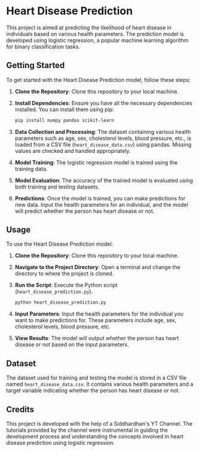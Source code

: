 # Heart Disease Prediction

This project is aimed at predicting the likelihood of heart disease in individuals based on various health parameters. The prediction model is developed using logistic regression, a popular machine learning algorithm for binary classification tasks.

## Getting Started

To get started with the Heart Disease Prediction model, follow these steps:

1. **Clone the Repository**: Clone this repository to your local machine.

2. **Install Dependencies**: Ensure you have all the necessary dependencies installed. You can install them using pip:

    ```bash
    pip install numpy pandas scikit-learn
    ```

3. **Data Collection and Processing**: The dataset containing various health parameters such as age, sex, cholesterol levels, blood pressure, etc., is loaded from a CSV file (`heart_disease_data.csv`) using pandas. Missing values are checked and handled appropriately.

4. **Model Training**: The logistic regression model is trained using the training data.

5. **Model Evaluation**: The accuracy of the trained model is evaluated using both training and testing datasets.

6. **Predictions**: Once the model is trained, you can make predictions for new data. Input the health parameters for an individual, and the model will predict whether the person has heart disease or not.

## Usage

To use the Heart Disease Prediction model:

1. **Clone the Repository**: Clone this repository to your local machine.

2. **Navigate to the Project Directory**: Open a terminal and change the directory to where the project is cloned.

3. **Run the Script**: Execute the Python script (`heart_disease_prediction.py`).

    ```bash
    python heart_disease_prediction.py
    ```

4. **Input Parameters**: Input the health parameters for the individual you want to make predictions for. These parameters include age, sex, cholesterol levels, blood pressure, etc.

5. **View Results**: The model will output whether the person has heart disease or not based on the input parameters.

## Dataset

The dataset used for training and testing the model is stored in a CSV file named `heart_disease_data.csv`. It contains various health parameters and a target variable indicating whether the person has heart disease or not.

## Credits

This project is developed with the help of a Siddhardhan's YT Channel. The tutorials provided by the channel were instrumental in guiding the development process and understanding the concepts involved in heart disease prediction using logistic regression.